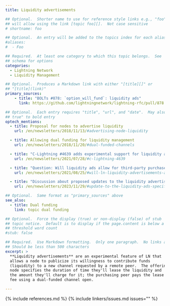 ```yaml
---
title: Liquidity advertisements

## Optional.  Shorter name to use for reference style links e.g., "foo"
## will allow using the link [topic foo][].  Not case sensitive
# shortname: foo

## Optional.  An entry will be added to the topics index for each alias
#aliases:
#  - Foo

## Required.  At least one category to which this topic belongs.  See
## schema for options
categories:
  - Lightning Network
  - Liquidity Management

## Optional.  Produces a Markdown link with either "[title][]" or
## "[title](link)"
primary_sources:
    - title: "BOLTs #878: `option_will_fund`: liquidity ads"
      link: https://github.com/lightningnetwork/lightning-rfc/pull/878

## Optional.  Each entry requires "title", "url", and "date".  May also use "feature:
## true" to bold entry
optech_mentions:
  - title: Proposal for nodes to advertise liquidity
    url: /en/newsletters/2018/11/13/#advertising-node-liquidity

  - title: Allowing dual funding for liquidity management
    url: /en/newsletters/2018/11/20/#dual-funded-channels

  - title: "C-Lightning #4639 adds experimental support for liquidity advertisements"
    url: /en/newsletters/2021/07/28/#c-lightning-4639

  - title: "Question: Will liquidity ads allow for third-party purchased liquidity ('sidecar channels')?"
    url: /en/newsletters/2021/08/25/#will-ln-liquidity-advertisements-and-dual-funding-allow-for-third-party-purchased-liquidity-sidecar-channels

  - title: "Discussion about proposed updates to the liquidity advertisements protocol"
    url: /en/newsletters/2023/11/29/#update-to-the-liquidity-ads-specification

## Optional.  Same format as "primary_sources" above
see_also:
  - title: Dual funding
    link: topic dual funding

## Optional.  Force the display (true) or non-display (false) of stub
## topic notice.  Default is to display if the page.content is below a
## threshold word count
#stub: false

## Required.  Use Markdown formatting.  Only one paragraph.  No links allowed.
## Should be less than 500 characters
excerpt: >
  **Liquidity advertisements** are an experimental feature of LN that
  allows a node to publicize its willingness to contribute funds
  (liquidity) to a new channel requested by a remote peer.  The offering
  node specifies the duration of time they'll lease the liquidity and
  the amount they'll charge for it; the purchasing peer pays the lease
  fee using a dual-funded channel open.

---
```

{% include references.md %}
{% include linkers/issues.md issues="" %}
